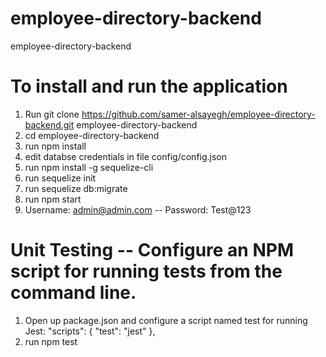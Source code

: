 # employee-directory-backend
employee-directory-backend

# To install and run the application
1. Run git clone https://github.com/samer-alsayegh/employee-directory-backend.git employee-directory-backend
2. cd employee-directory-backend
3. run npm install
4. edit databse credentials in file config/config.json
5. run npm install -g sequelize-cli
6. run sequelize init
7. run sequelize db:migrate
8. run npm start
9. Username: admin@admin.com -- Password: Test@123

# Unit Testing -- Configure an NPM script for running tests from the command line.
1. Open up package.json and configure a script named test for running Jest:
"scripts": {
    "test": "jest"
  },
2. run npm test

